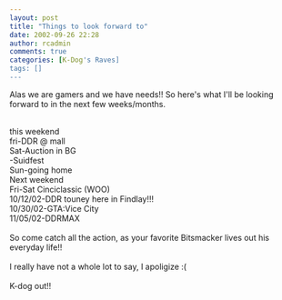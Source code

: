```yaml
---
layout: post
title: "Things to look forward to"
date: 2002-09-26 22:28
author: rcadmin
comments: true
categories: [K-Dog's Raves]
tags: []
---
```

Alas we are gamers and we have needs!! So here's what I'll be looking forward to in the next few weeks/months.
<br />

<br />
this weekend
<br />
fri-DDR @ mall
<br />
Sat-Auction in BG
<br />
   -Suidfest
<br />
Sun-going home
<br />
Next weekend
<br />
Fri-Sat Cinciclassic (WOO)
<br />
10/12/02-DDR touney here in Findlay!!!
<br />
10/30/02-GTA:Vice City
<br />
11/05/02-DDRMAX
<br />

<br />
So come catch all the action, as your favorite Bitsmacker lives out his everyday life!!
<br />

<br />
I really have not a whole lot to say, I apoligize :(
<br />

<br />
K-dog out!!
